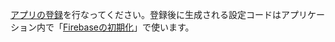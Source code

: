 [アプリの登録](https://firebase.google.com/docs/web/setup?hl=ja#register-app)を行なってください。登録後に生成される設定コードはアプリケーション内で「[Firebaseの初期化](?id=nextjs-firebase-initialize)」で使います。
